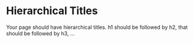 # Hierarchical Titles

Your page should have hierarchical titles. h1 should be followed by h2, that should be followed by h3, ...
